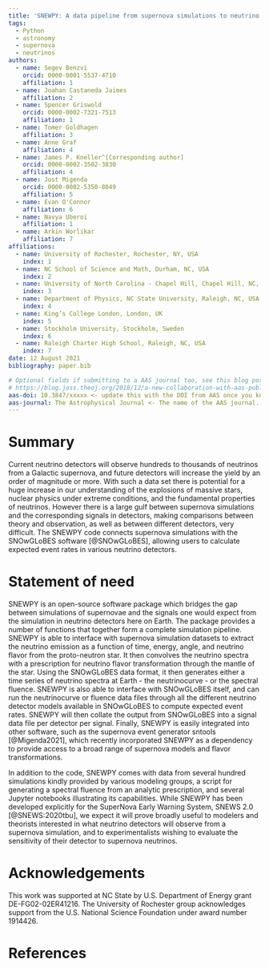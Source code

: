 ```yaml
---
title: 'SNEWPY: A data pipeline from supernova simulations to neutrino signals'
tags:
  - Python
  - astronomy
  - supernova
  - neutrinos
authors:
  - name: Segev Benzvi
    orcid: 0000-0001-5537-4710
    affiliation: 1
  - name: Joahan Castaneda Jaimes
    affiliation: 2
  - name: Spencer Griswold
    orcid: 0000-0002-7321-7513
    affiliation: 1
  - name: Tomer Goldhagen
    affiliation: 3
  - name: Anne Graf
    affiliation: 4
  - name: James P. Kneller^[Corresponding author]
    orcid: 0000-0002-3502-3830
    affiliation: 4
  - name: Jost Migenda
    orcid: 0000-0002-5350-8049
    affiliation: 5
  - name: Evan O'Connor
    affiliation: 6
  - name: Navya Uberoi
    affiliation: 1
  - name: Arkin Worlikar
    affiliation: 7
affiliations:
  - name: University of Rochester, Rochester, NY, USA
    index: 1
  - name: NC School of Science and Math, Durham, NC, USA
    index: 2
  - name: University of North Carolina - Chapel Hill, Chapel Hill, NC, USA
    index: 3
  - name: Department of Physics, NC State University, Raleigh, NC, USA
    index: 4
  - name: King’s College London, London, UK
    index: 5
  - name: Stockholm University, Stockholm, Sweden
    index: 6
  - name: Raleigh Charter High School, Raleigh, NC, USA
    index: 7
date: 12 August 2021
bibliography: paper.bib

# Optional fields if submitting to a AAS journal too, see this blog post:
# https://blog.joss.theoj.org/2018/12/a-new-collaboration-with-aas-publishing
aas-doi: 10.3847/xxxxx <- update this with the DOI from AAS once you know it.
aas-journal: The Astrophysical Journal <- The name of the AAS journal.
---
```



# Summary

Current neutrino detectors will observe hundreds to thousands of neutrinos
from a Galactic supernova, and future detectors will increase the yield by
an order of magnitude or more. With such a data set there is potential for a
huge increase in our understanding of the explosions of massive stars,
nuclear physics under extreme conditions, and the fundamental properties of
neutrinos. However there is a large gulf between supernova simulations and
the corresponding signals in detectors, making comparisons between
theory and observation, as well as between different detectors, very
difficult. The SNEWPY code connects supernova simulations with the
SNOwGLoBES software [@SNOwGLoBES], allowing users to calculate expected
event rates in various neutrino detectors. 

# Statement of need

SNEWPY is an open-source software package which bridges the gap between
simulations of supernovae and the signals one would expect from the
simulation in neutrino detectors here on Earth. The package provides a
number of functions that together form a complete simulation pipeline.
SNEWPY is able to interface with supernova simulation datasets to extract
the neutrino emission as a function of time, energy, angle, and neutrino
flavor from the proto-neutron star. It then convolves the neutrino spectra
with a prescription for neutrino flavor transformation through the mantle of
the star. Using the SNOwGLoBES data format, it then generates either a time
series of neutrino spectra at Earth - the neutrinocurve - or the spectral
fluence. SNEWPY is also able to interface with SNOwGLoBES itself, and can
run the neutrinocurve or fluence data files through all the different
neutrino detector models available in SNOwGLoBES to compute expected event
rates.  SNEWPY will then collate the output from SNOwGLoBES into a signal
data file per detector per signal. Finally, SNEWPY is easily integrated into
other software, such as the supernova event generator sntools
[@Migenda2021], which recently incorporated SNEWPY as a dependency to
provide access to a broad range of supernova models and flavor
transformations.

In addition to the code, SNEWPY comes with data from several hundred
simulations kindly provided by various modeling groups, a script for
generating a spectral fluence from an analytic prescription, and several
Jupyter notebooks illustrating its capabilities. While SNEWPY has been
developed explicitly for the SuperNova Early Warning System, SNEWS 2.0
[@SNEWS:2020tbu], we expect it will prove broadly useful to modelers and
theorists interested in what neutrino detectors will observe from a
supernova simulation, and to experimentalists wishing to evaluate the
sensitivity of their detector to supernova neutrinos. 

# Acknowledgements

This work was supported at NC State by U.S. Department of Energy grant
DE-FG02-02ER41216. The University of Rochester group acknowledges support
from the U.S. National Science Foundation under award number 1914426.

# References
